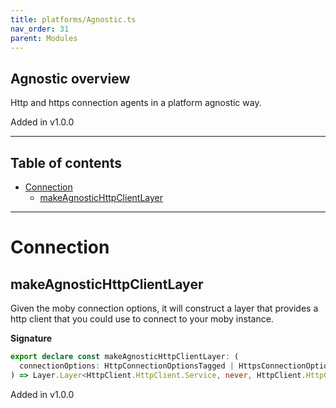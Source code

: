 ```yaml
---
title: platforms/Agnostic.ts
nav_order: 31
parent: Modules
---
```


## Agnostic overview

Http and https connection agents in a platform agnostic way.

Added in v1.0.0

---

<h2 class="text-delta">Table of contents</h2>

- [Connection](#connection)
  - [makeAgnosticHttpClientLayer](#makeagnostichttpclientlayer)

---

# Connection

## makeAgnosticHttpClientLayer

Given the moby connection options, it will construct a layer that provides a
http client that you could use to connect to your moby instance.

**Signature**

```ts
export declare const makeAgnosticHttpClientLayer: (
  connectionOptions: HttpConnectionOptionsTagged | HttpsConnectionOptionsTagged
) => Layer.Layer<HttpClient.HttpClient.Service, never, HttpClient.HttpClient.Service>
```

Added in v1.0.0
